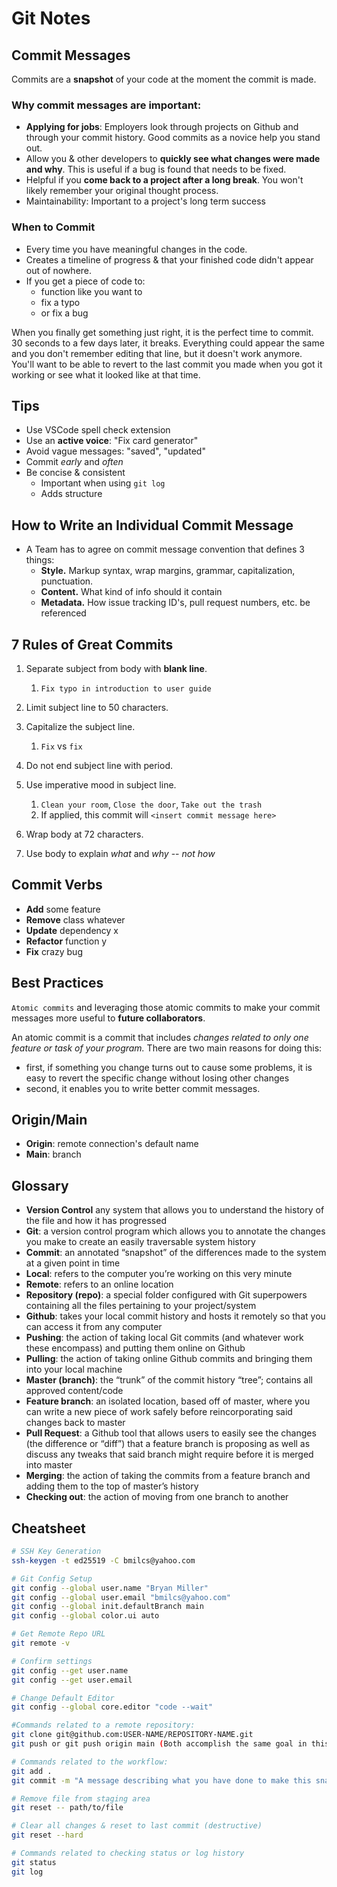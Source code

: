 # Git Notes

## Commit Messages

Commits are a **snapshot** of your code at the moment the commit is made. 

### Why commit messages are important:

* **Applying for jobs**: Employers look through projects on Github and through your commit history. Good commits as a novice help you stand out.
* Allow you & other developers to **quickly see what changes were made and why**. This is useful if a bug is found that needs to be fixed.
* Helpful if you **come back to a project after a long break**. You won't likely remember your original thought process.
* Maintainability: Important to a project's long term success

### When to Commit

* Every time you have meaningful changes in the code.
* Creates a timeline of progress & that your finished code didn't appear out of nowhere.
* If you get a piece of code to:
  *  function like you want to
  *  fix a typo
  *  or fix a bug
  
When you finally get something just right, it is the perfect time to commit. 30 seconds to a few days later, it breaks. Everything could appear the same and you don't remember editing that line, but it doesn't work anymore. You'll want to be able to revert to the last commit you made when you got it working or see what it looked like at that time.

## Tips

* Use VSCode spell check extension
* Use an **active voice**: "Fix card generator"
* Avoid vague messages: "saved", "updated"
* Commit *early* and *often*
* Be concise & consistent
  * Important when using `git log`
  * Adds structure

## How to Write an Individual Commit Message

* A Team has to agree on commit message convention that defines 3 things:
  * **Style.** Markup syntax, wrap margins, grammar, capitalization, punctuation.
  * **Content.** What kind of info should it contain
  * **Metadata.** How issue tracking ID's, pull request numbers, etc. be referenced

## 7 Rules of Great Commits
  
  1. Separate subject from body with **blank line**.
     1. `Fix typo in introduction to user guide`

  2. Limit subject line to 50 characters.
  3. Capitalize the subject line.
     1. `Fix` vs `fix`
  4. Do not end subject line with period.
  5. Use imperative mood in subject line.
     1. `Clean your room`, `Close the door`, `Take out the trash`
     2. If applied, this commit will `<insert commit message here>`
  6. Wrap body at 72 characters.
  7. Use body to explain *what* and *why* -- *not how*
## Commit Verbs

* **Add** some feature
* **Remove** class whatever
* **Update** dependency x
* **Refactor** function y
* **Fix** crazy bug
  
## Best Practices

`Atomic commits` and leveraging those atomic commits to make your commit messages more useful to **future collaborators**.

An atomic commit is a commit that includes *changes related to only one feature or task of your program.* There are two main reasons for doing this: 

* first, if something you change turns out to cause some problems, it is easy to revert the specific change without losing other changes
* second, it enables you to write better commit messages.

## Origin/Main
* **Origin**: remote connection's default name
* **Main**: branch

## Glossary
* **Version Control** any system that allows you to understand the history of the file and how it has progressed
* **Git**: a version control program which allows you to annotate the changes you make to create an easily traversable system history
* **Commit**: an annotated “snapshot” of the differences made to the system at a given point in time
* **Local**: refers to the computer you’re working on this very minute
* **Remote**: refers to an online location
* **Repository (repo)**: a special folder configured with Git superpowers containing all the files pertaining to your project/system
* **Github**: takes your local commit history and hosts it remotely so that you can access it from any computer
* **Pushing**: the action of taking local Git commits (and whatever work these encompass) and putting them online on Github
* **Pulling**: the action of taking online Github commits and bringing them into your local machine
* **Master (branch)**: the “trunk” of the commit history “tree”; contains all approved content/code
* **Feature branch**: an isolated location, based off of master, where you can write a new piece of work safely before reincorporating said changes back to master
* **Pull Request**: a Github tool that allows users to easily see the changes (the difference or “diff”) that a feature branch is proposing as well as discuss any tweaks that said branch might require before it is merged into master
* **Merging**: the action of taking the commits from a feature branch and adding them to the top of master’s history
* **Checking out**: the action of moving from one branch to another


## Cheatsheet

``` sh
# SSH Key Generation
ssh-keygen -t ed25519 -C bmilcs@yahoo.com

# Git Config Setup
git config --global user.name "Bryan Miller"
git config --global user.email "bmilcs@yahoo.com"
git config --global init.defaultBranch main
git config --global color.ui auto

# Get Remote Repo URL
git remote -v

# Confirm settings
git config --get user.name
git config --get user.email

# Change Default Editor
git config --global core.editor "code --wait"

#Commands related to a remote repository:
git clone git@github.com:USER-NAME/REPOSITORY-NAME.git
git push or git push origin main (Both accomplish the same goal in this context)

# Commands related to the workflow:
git add .
git commit -m "A message describing what you have done to make this snapshot different"

# Remove file from staging area
git reset -- path/to/file

# Clear all changes & reset to last commit (destructive)
git reset --hard

# Commands related to checking status or log history
git status
git log
```